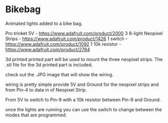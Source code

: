 # Bikebag
Animated lights added to a bike bag.

Pro trinket 5V - https://www.adafruit.com/product/2000
3 8-light Neopixel Strips - https://www.adafruit.com/product/1426
1 switch - https://www.adafruit.com/product/1092
1 10k resistor - https://www.adafruit.com/product/2784

3d printed printed part will be used to mount the three neopixel strips. The .stl file for the 3d printed part is included.

check out the .JPG image that will show the wiring.

wiring is pretty simple provide 5V and Ground for the neopixel strips and from Pin-4 to data in 
of Neopixel Strip. 

From 5V to switch to Pin-9 with a 10k resistor between Pin-9 and Ground.

once the lights are running you can use the switch to change between the modes that are programmed. 
